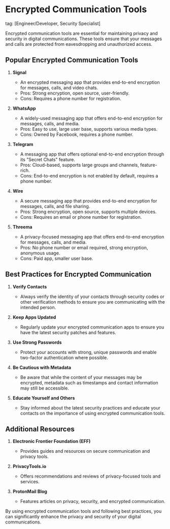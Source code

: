 # Encrypted Communication Tools
tag: [Engineer/Developer, Security Specialist]

Encrypted communication tools are essential for maintaining privacy and security in digital communications. These tools ensure that your messages and calls are protected from eavesdropping and unauthorized access.

## Popular Encrypted Communication Tools

1. **Signal**
   - An encrypted messaging app that provides end-to-end encryption for messages, calls, and video chats.
   - Pros: Strong encryption, open source, user-friendly.
   - Cons: Requires a phone number for registration.

2. **WhatsApp**
   - A widely-used messaging app that offers end-to-end encryption for messages, calls, and media.
   - Pros: Easy to use, large user base, supports various media types.
   - Cons: Owned by Facebook, requires a phone number.

3. **Telegram**
   - A messaging app that offers optional end-to-end encryption through its "Secret Chats" feature.
   - Pros: Cloud-based, supports large groups and channels, feature-rich.
   - Cons: End-to-end encryption is not enabled by default, requires a phone number.

4. **Wire**
   - A secure messaging app that provides end-to-end encryption for messages, calls, and file sharing.
   - Pros: Strong encryption, open source, supports multiple devices.
   - Cons: Requires an email or phone number for registration.

5. **Threema**
   - A privacy-focused messaging app that offers end-to-end encryption for messages, calls, and media.
   - Pros: No phone number or email required, strong encryption, anonymous usage.
   - Cons: Paid app, smaller user base.

## Best Practices for Encrypted Communication

1. **Verify Contacts**
   - Always verify the identity of your contacts through security codes or other verification methods to ensure you are communicating with the intended person.

2. **Keep Apps Updated**
   - Regularly update your encrypted communication apps to ensure you have the latest security patches and features.

3. **Use Strong Passwords**
   - Protect your accounts with strong, unique passwords and enable two-factor authentication where possible.

4. **Be Cautious with Metadata**
   - Be aware that while the content of your messages may be encrypted, metadata such as timestamps and contact information may still be accessible.

5. **Educate Yourself and Others**
   - Stay informed about the latest security practices and educate your contacts on the importance of using encrypted communication tools.

## Additional Resources

1. **Electronic Frontier Foundation (EFF)**
   - Provides guides and resources on secure communication and privacy tools.

2. **PrivacyTools.io**
   - Offers recommendations and reviews of privacy-focused tools and services.

3. **ProtonMail Blog**
   - Features articles on privacy, security, and encrypted communication.

By using encrypted communication tools and following best practices, you can significantly enhance the privacy and security of your digital communications.